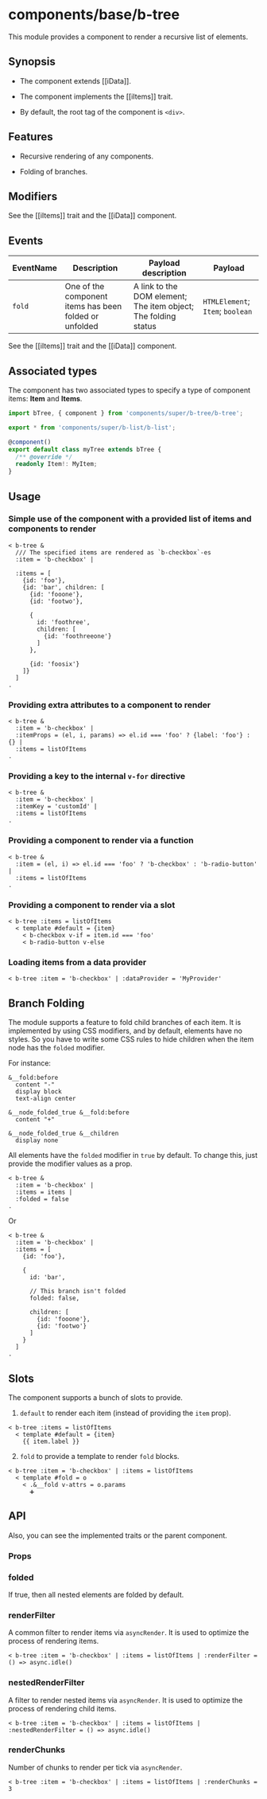 # components/base/b-tree

This module provides a component to render a recursive list of elements.

## Synopsis

* The component extends [[iData]].

* The component implements the [[iItems]] trait.

* By default, the root tag of the component is `<div>`.

## Features

* Recursive rendering of any components.

* Folding of branches.

## Modifiers

See the [[iItems]] trait and the [[iData]] component.

## Events

| EventName | Description                                            | Payload description                                            | Payload                          |
|-----------|--------------------------------------------------------|----------------------------------------------------------------|----------------------------------|
| `fold`    | One of the component items has been folded or unfolded | A link to the DOM element; The item object; The folding status | `HTMLElement`; `Item`; `boolean` |

See the [[iItems]] trait and the [[iData]] component.

## Associated types

The component has two associated types to specify a type of component items: **Item** and **Items**.

```typescript
import bTree, { component } from 'components/super/b-tree/b-tree';

export * from 'components/super/b-list/b-list';

@component()
export default class myTree extends bTree {
  /** @override */
  readonly Item!: MyItem;
}
```

## Usage

### Simple use of the component with a provided list of items and components to render

```
< b-tree &
  /// The specified items are rendered as `b-checkbox`-es
  :item = 'b-checkbox' |

  :items = [
    {id: 'foo'},
    {id: 'bar', children: [
      {id: 'fooone'},
      {id: 'footwo'},

      {
        id: 'foothree',
        children: [
          {id: 'foothreeone'}
        ]
      },

      {id: 'foosix'}
    ]}
  ]
.
```

### Providing extra attributes to a component to render

```
< b-tree &
  :item = 'b-checkbox' |
  :itemProps = (el, i, params) => el.id === 'foo' ? {label: 'foo'} : {} |
  :items = listOfItems
.
```

### Providing a key to the internal `v-for` directive

```
< b-tree &
  :item = 'b-checkbox' |
  :itemKey = 'customId' |
  :items = listOfItems
.
```

### Providing a component to render via a function

```
< b-tree &
  :item = (el, i) => el.id === 'foo' ? 'b-checkbox' : 'b-radio-button' |
  :items = listOfItems
.
```

### Providing a component to render via a slot

```
< b-tree :items = listOfItems
  < template #default = {item}
    < b-checkbox v-if = item.id === 'foo'
    < b-radio-button v-else
```

### Loading items from a data provider

```
< b-tree :item = 'b-checkbox' | :dataProvider = 'MyProvider'
```

## Branch Folding

The module supports a feature to fold child branches of each item. It is implemented by using CSS modifiers, and by default,
elements have no styles. So you have to write some CSS rules to hide children when the item node has the `folded` modifier.

For instance:

```stylus
&__fold:before
  content "-"
  display block
  text-align center

&__node_folded_true &__fold:before
  content "+"

&__node_folded_true &__children
  display none
```

All elements have the `folded` modifier in `true` by default.
To change this, just provide the modifier values as a prop.

```
< b-tree &
  :item = 'b-checkbox' |
  :items = items |
  :folded = false
.
```

Or

```
< b-tree &
  :item = 'b-checkbox' |
  :items = [
    {id: 'foo'},

    {
      id: 'bar',

      // This branch isn't folded
      folded: false,

      children: [
        {id: 'fooone'},
        {id: 'footwo'}
      ]
    }
  ]
.
```

## Slots

The component supports a bunch of slots to provide.

1. `default` to render each item (instead of providing the `item` prop).

```
< b-tree :items = listOfItems
  < template #default = {item}
    {{ item.label }}
```

2. `fold` to provide a template to render `fold` blocks.

```
< b-tree :item = 'b-checkbox' | :items = listOfItems
  < template #fold = o
    < .&__fold v-attrs = o.params
      ➕
```

## API

Also, you can see the implemented traits or the parent component.

### Props

### folded

If true, then all nested elements are folded by default.

### renderFilter

A common filter to render items via `asyncRender`.
It is used to optimize the process of rendering items.

```
< b-tree :item = 'b-checkbox' | :items = listOfItems | :renderFilter = () => async.idle()
```

### nestedRenderFilter

A filter to render nested items via `asyncRender`.
It is used to optimize the process of rendering child items.

```
< b-tree :item = 'b-checkbox' | :items = listOfItems | :nestedRenderFilter = () => async.idle()
```

### renderChunks

Number of chunks to render per tick via `asyncRender`.

```
< b-tree :item = 'b-checkbox' | :items = listOfItems | :renderChunks = 3
```
